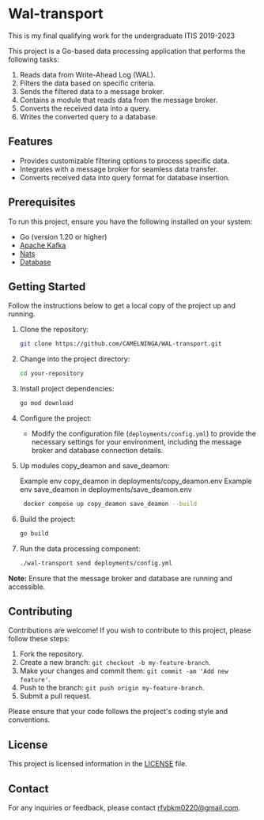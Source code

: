 # Wal-transport
This is my final qualifying work for the undergraduate ITIS 2019-2023

This project is a Go-based data processing application that performs the following tasks:

1. Reads data from Write-Ahead Log (WAL).
2. Filters the data based on specific criteria.
3. Sends the filtered data to a message broker.
4. Contains a module that reads data from the message broker.
5. Converts the received data into a query.
6. Writes the converted query to a database.

## Features

- Provides customizable filtering options to process specific data.
- Integrates with a message broker for seamless data transfer.
- Converts received data into query format for database insertion.

## Prerequisites

To run this project, ensure you have the following installed on your system:

- Go (version 1.20 or higher)
- [Apache Kafka](https://kafka.apache.org/documentation/)
- [Nats](https://docs.nats.io/)
- [Database](https://www.postgresql.org/) 

## Getting Started

Follow the instructions below to get a local copy of the project up and running.

1. Clone the repository:

   ```bash
   git clone https://github.com/CAMELNINGA/WAL-transport.git
   ```

1. Change into the project directory:

   ```bash
   cd your-repository
   ```

1. Install project dependencies:

   ```bash
   go mod download
   ```

1. Configure the project:

   - Modify the configuration file (`deployments/config.yml`) to provide the necessary settings for your environment, including the message broker and database connection details.

1. Up modules copy_deamon and save_deamon:
   
    Example env copy_deamon in deployments/copy_deamon.env
    Example env save_deamon in deployments/save_deamon.env

   ```bash
    docker compose up copy_deamon save_deamon --build
   ```


1. Build the project:

   ```bash
   go build 
   ```

1. Run the data processing component:

   ```bash
   ./wal-transport send deployments/config.yml
   ```
   

**Note:** Ensure that the message broker and database are running and accessible.

## Contributing

Contributions are welcome! If you wish to contribute to this project, please follow these steps:

1. Fork the repository.
2. Create a new branch: `git checkout -b my-feature-branch`.
3. Make your changes and commit them: `git commit -am 'Add new feature'`.
4. Push to the branch: `git push origin my-feature-branch`.
5. Submit a pull request.

Please ensure that your code follows the project's coding style and conventions.

## License

This project is licensed information in the [LICENSE](LICENSE) file.

## Contact

For any inquiries or feedback, please contact [rfvbkm0220@gmail.com](mailto:rfvbkm0220@gmail.com).
